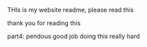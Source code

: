 THIs is my website readme, please read this

thank you for reading this

part4: pendous
good job doing this really hard 